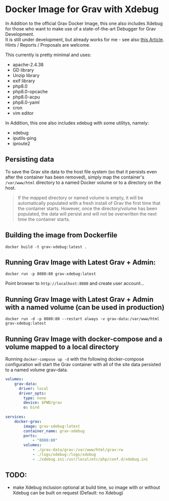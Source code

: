 # Docker Image for Grav with Xdebug

In Addition to the official Grav Docker Image, this one also includes Xdebug for those who want to make use of a state-of-the-art Debugger for Grav Development.  
It is still under development, but already works for me - see also [this Article](https://hoernerfranzracing.de/werner/kde-linux-web/tips-and-tricks/docker-grav-xdebug).  
Hints / Reports / Proposals are welcome.

This currently is pretty minimal and uses:

* apache-2.4.38
* GD library
* Unzip library
* exif library
* php8.0
* php8.0-opcache
* php8.0-acpu
* php8.0-yaml
* cron
* vim editor

In Addition, this one also includes xdebug with some utilitys, namely:

* xdebug
* iputils-ping
* iproute2

## Persisting data

To save the Grav site data to the host file system (so that it persists even after the container has been removed), simply map the container's `/var/www/html` directory to a named Docker volume or to a directory on the host.

> If the mapped directory or named volume is empty, it will be automatically populated with a fresh install of Grav the first time that the container starts. However, once the directory/volume has been populated, the data will persist and will not be overwritten the next time the container starts.

## Building the image from Dockerfile

```
docker build -t grav-xdebug:latest .
```

## Running Grav Image with Latest Grav + Admin:

```
docker run -p 8080:80 grav-xdebug:latest
```

Point browser to `http://localhost:8080` and create user account...

## Running Grav Image with Latest Grav + Admin with a named volume (can be used in production)

```
docker run -d -p 8080:80 --restart always -v grav-data:/var/www/html grav-xdebug:latest
```

## Running Grav Image with docker-compose and a volume mapped to a local directory

Running `docker-compose up -d` with the following docker-compose configuration will start the Grav container with all of the site data persisted to a named volume grav-data.

```.yml
volumes:
    grav-data:
      driver: local
      driver_opts:
        type: none
        device: $PWD/grav
        o: bind
  
services:
    docker-grav:
        image: grav-xdebug:latest
        container_name: grav-xdebug
        ports:
            - "8080:80"
        volumes:
            - ./grav-data/grav:/var/www/html/grav:rw
            - ./logs/xdebug:/logs/xdebug
            - ./xdebug.ini:/usr/local/etc/php/conf.d/xdebug.ini
```

## TODO:
- make Xdebug inclusion optional at build time, so image with or without Xdebug can be built on request (Default: no Xdebug)

